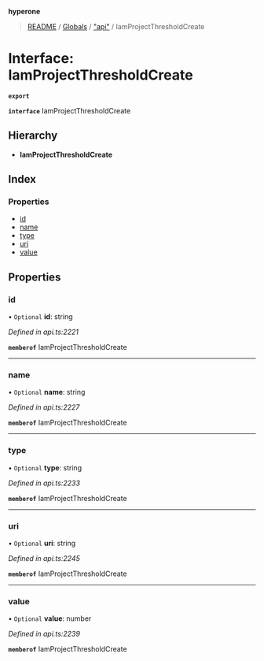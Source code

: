 **hyperone**

> [README](../README.md) / [Globals](../globals.md) / ["api"](../modules/_api_.md) / IamProjectThresholdCreate

# Interface: IamProjectThresholdCreate

**`export`** 

**`interface`** IamProjectThresholdCreate

## Hierarchy

* **IamProjectThresholdCreate**

## Index

### Properties

* [id](_api_.iamprojectthresholdcreate.md#id)
* [name](_api_.iamprojectthresholdcreate.md#name)
* [type](_api_.iamprojectthresholdcreate.md#type)
* [uri](_api_.iamprojectthresholdcreate.md#uri)
* [value](_api_.iamprojectthresholdcreate.md#value)

## Properties

### id

• `Optional` **id**: string

*Defined in api.ts:2221*

**`memberof`** IamProjectThresholdCreate

___

### name

• `Optional` **name**: string

*Defined in api.ts:2227*

**`memberof`** IamProjectThresholdCreate

___

### type

• `Optional` **type**: string

*Defined in api.ts:2233*

**`memberof`** IamProjectThresholdCreate

___

### uri

• `Optional` **uri**: string

*Defined in api.ts:2245*

**`memberof`** IamProjectThresholdCreate

___

### value

• `Optional` **value**: number

*Defined in api.ts:2239*

**`memberof`** IamProjectThresholdCreate
